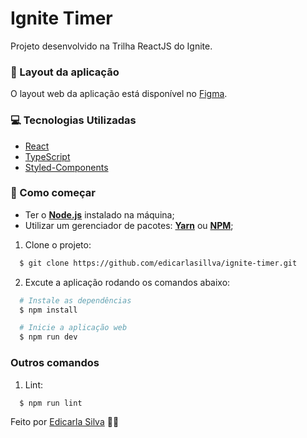 # Ignite Timer

Projeto desenvolvido na Trilha ReactJS do Ignite.

### 🎨 Layout da aplicação

O layout web da aplicação está disponível no [Figma](https://www.figma.com/file/PG1omGRXIGOhXMj8rtAG9e/Ignite-Timer-(Community)?type=design&mode=design&t=yp7HEfZksOSRoJ6f-0).

### 💻 Tecnologias Utilizadas

- [React](https://react.dev/)
- [TypeScript](https://www.typescriptlang.org/)
- [Styled-Components](https://styled-components.com/)

### 👷 Como começar

- Ter o **[Node.js](https://nodejs.org/en/)** instalado na máquina;
- Utilizar um gerenciador de pacotes: **[Yarn](https://yarnpkg.com/)** ou **[NPM](https://www.npmjs.com/)**;

1. Clone o projeto:

```bash
  $ git clone https://github.com/edicarlasillva/ignite-timer.git
```

2. Excute a aplicação rodando os comandos abaixo:

```bash
  # Instale as dependências
  $ npm install

  # Inicie a aplicação web
  $ npm run dev
```

### Outros comandos

1. Lint:

```bash
  $ npm run lint
```

Feito por [Edicarla Silva](https://www.linkedin.com/in/edicarlasilva/) 💜🚀
